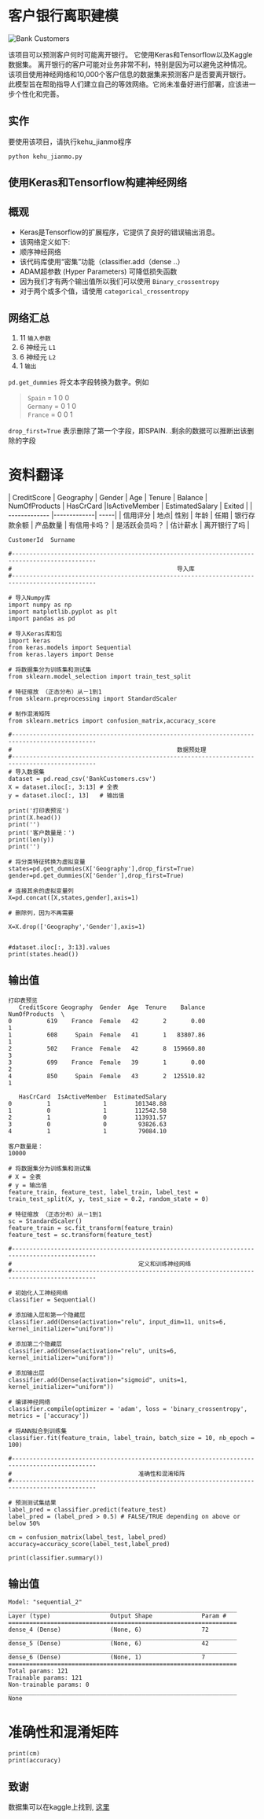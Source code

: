 # 客户银行离职建模

![Bank Customers](https://gss0.baidu.com/94o3dSag_xI4khGko9WTAnF6hhy/zhidao/pic/item/c8ea15ce36d3d539ee64cf8d3787e950352ab027.jpg "Bank Customers")

该项目可以预测客户何时可能离开银行。 它使用Keras和Tensorflow以及Kaggle数据集。
离开银行的客户可能对业务非常不利，特别是因为可以避免这种情况。该项目使用神经网络和10,000个客户信息的数据集来预测客户是否要离开银行。
此模型旨在帮助指导人们建立自己的等效网络。它尚未准备好进行部署，应该进一步个性化和完善。

## 实作

要使用该项目，请执行kehu_jianmo程序

```
python kehu_jianmo.py
````

  

## 使用Keras和Tensorflow构建神经网络

## 概观 

- Keras是Tensorflow的扩展程序，它提供了良好的错误输出消息。
- 该网络定义如下:
- 顺序神经网络
- 该代码库使用“密集”功能（classifier.add（dense ..）
- ADAM超参数 (Hyper Parameters) 可降低损失函数
- 因为我们才有两个输出值所以我们可以使用 `Binary_crossentropy` 
- 对于两个或多个值，请使用 `categorical_crossentropy`

## 网络汇总

1. 11 `输入参数`  
2. 6 神经元 `L1`  
3. 6 神经元 `L2`   
4. 1 `输出`  



`pd.get_dummies` 将文本字段转换为数字。例如

> `Spain`   = 1 0 0   
> `Germany` = 0 1 0  
> `France`  = 0 0 1

`drop_first=True` 表示删除了第一个字段，即SPAIN. .剩余的数据可以推断出该删除的字段


# 资料翻译

| CreditScore        | Geography           | Gender  | Age  | Tenure  | Balance  | NumOfProducts  | HasCrCard  |IsActiveMember  | EstimatedSalary  | Exited  |
| ------------- |-------------| -----|
| 信用评分     | 地点| 性别 | 年龄 | 任期 | 银行存款余额 | 产品数量 | 有信用卡吗？ | 是活跃会员吗？ | 估计薪水 | 离开银行了吗 |




	CustomerId	Surname											

```
#----------------------------------------------------------------------------------------------
#                                               导入库
#----------------------------------------------------------------------------------------------

# 导入Numpy库
import numpy as np
import matplotlib.pyplot as plt
import pandas as pd

# 导入Keras库和包
import keras
from keras.models import Sequential
from keras.layers import Dense

# 将数据集分为训练集和测试集
from sklearn.model_selection import train_test_split

# 特征缩放 （正态分布）从－1到1 
from sklearn.preprocessing import StandardScaler

# 制作混淆矩阵
from sklearn.metrics import confusion_matrix,accuracy_score

```
  

```
#----------------------------------------------------------------------------------------------
#                                               数据预处理
#----------------------------------------------------------------------------------------------
# 导入数据集
dataset = pd.read_csv('BankCustomers.csv')
X = dataset.iloc[:, 3:13] # 全表
y = dataset.iloc[:, 13]   # 输出值

print('打印表预览')
print(X.head())
print('')
print('客户数量是：')
print(len(y))
print('')

# 将分类特征转换为虚拟变量
states=pd.get_dummies(X['Geography'],drop_first=True)
gender=pd.get_dummies(X['Gender'],drop_first=True)

# 连接其余的虚拟变量列
X=pd.concat([X,states,gender],axis=1)

# 删除列，因为不再需要

X=X.drop(['Geography','Gender'],axis=1)


#dataset.iloc[:, 3:13].values
print(states.head())
```
 
## 输出值 

```
打印表预览
   CreditScore Geography  Gender  Age  Tenure    Balance  NumOfProducts  \
0          619    France  Female   42       2       0.00              1   
1          608     Spain  Female   41       1   83807.86              1   
2          502    France  Female   42       8  159660.80              3   
3          699    France  Female   39       1       0.00              2   
4          850     Spain  Female   43       2  125510.82              1   

   HasCrCard  IsActiveMember  EstimatedSalary  
0          1               1        101348.88  
1          0               1        112542.58  
2          1               0        113931.57  
3          0               0         93826.63  
4          1               1         79084.10  

客户数量是：
10000
```


```
# 将数据集分为训练集和测试集
# X = 全表
# y = 输出值
feature_train, feature_test, label_train, label_test = train_test_split(X, y, test_size = 0.2, random_state = 0)

# 特征缩放 （正态分布）从－1到1 
sc = StandardScaler()
feature_train = sc.fit_transform(feature_train)
feature_test = sc.transform(feature_test)
```
  
```
#----------------------------------------------------------------------------------------------
#                                    定义和训练神经网络
#----------------------------------------------------------------------------------------------

# 初始化人工神经网络
classifier = Sequential()

# 添加输入层和第一个隐藏层
classifier.add(Dense(activation="relu", input_dim=11, units=6, kernel_initializer="uniform"))

# 添加第二个隐藏层
classifier.add(Dense(activation="relu", units=6, kernel_initializer="uniform"))

# 添加输出层
classifier.add(Dense(activation="sigmoid", units=1, kernel_initializer="uniform"))

# 编译神经网络
classifier.compile(optimizer = 'adam', loss = 'binary_crossentropy', metrics = ['accuracy'])

# 将ANN拟合到训练集
classifier.fit(feature_train, label_train, batch_size = 10, nb_epoch = 100)
```

```
#----------------------------------------------------------------------------------------------
#                                    准确性和混淆矩阵
#----------------------------------------------------------------------------------------------

# 预测测试集结果
label_pred = classifier.predict(feature_test)
label_pred = (label_pred > 0.5) # FALSE/TRUE depending on above or below 50%

cm = confusion_matrix(label_test, label_pred)  
accuracy=accuracy_score(label_test,label_pred)
```

```
print(classifier.summary())
```

## 输出值

```
Model: "sequential_2"
_________________________________________________________________
Layer (type)                 Output Shape              Param #   
=================================================================
dense_4 (Dense)              (None, 6)                 72        
_________________________________________________________________
dense_5 (Dense)              (None, 6)                 42        
_________________________________________________________________
dense_6 (Dense)              (None, 1)                 7         
=================================================================
Total params: 121
Trainable params: 121
Non-trainable params: 0
_________________________________________________________________
None
```

# 准确性和混淆矩阵

```
print(cm)
print(accuracy)
```


## 致谢

数据集可以在kaggle上找到, [这里](https://www.kaggle.com/demohit/predict-your-customer-will-leave-bank/data)

